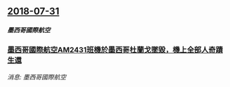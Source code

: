 ## [2018-07-31](/news/2018/07/31/index.md)

##### 墨西哥國際航空
### [墨西哥國際航空AM2431班機於墨西哥杜蘭戈墜毀，機上全部人奇蹟生還 ](/news/2018/07/31/墨西哥國際航空AM2431班機於墨西哥杜蘭戈墜毀-機上全部人奇蹟生還.md)
_消息: 墨西哥國際航空_


